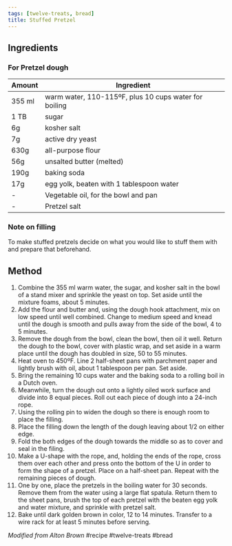 ```yaml
---
tags: [twelve-treats, bread]
title: Stuffed Pretzel
---
```

## Ingredients
### For Pretzel dough
Amount | Ingredient
---|---
355 ml | warm water, 110-115ºF, plus 10 cups water for boiling
1 TB | sugar
6g | kosher salt
7g | active dry yeast
630g | all-purpose flour
56g | unsalted butter (melted)
190g | baking soda
17g | egg yolk, beaten with 1 tablespoon water
-| Vegetable oil, for the bowl and pan
-| Pretzel salt

### Note on filling
To make stuffed pretzels decide on what you would like to stuff them with and prepare that beforehand.

## Method
1. Combine the 355 ml warm water, the sugar, and kosher salt in the bowl of a stand mixer and sprinkle the yeast on top. Set aside until the mixture foams, about 5 minutes.
2. Add the flour and butter and, using the dough hook attachment, mix on low speed until well combined. Change to medium speed and knead until the dough is smooth and pulls away from the side of the bowl, 4 to 5 minutes.
3. Remove the dough from the bowl, clean the bowl, then oil it well. Return the dough to the bowl, cover with plastic wrap, and set aside in a warm place until the dough has doubled in size, 50 to 55 minutes.
4. Heat oven to 450ºF. Line 2 half-sheet pans with parchment paper and lightly brush with oil, about 1 tablespoon per pan. Set aside.
5. Bring the remaining 10 cups water and the baking soda to a rolling boil in a Dutch oven.
6. Meanwhile, turn the dough out onto a lightly oiled work surface and divide into 8 equal pieces. Roll out each piece of dough into a 24-inch rope. 
7. Using the rolling pin to widen the dough so there is enough room to place the filling.
8. Place the filling down the length of the dough leaving about 1/2 on either edge.
9. Fold the both edges of the dough towards the middle so as to cover and seal in the filing.
10. Make a U-shape with the rope, and, holding the ends of the rope, cross them over each other and press onto the bottom of the U in order to form the shape of a pretzel. Place on a half-sheet pan. Repeat with the remaining pieces of dough.
11. One by one, place the pretzels in the boiling water for 30 seconds. Remove them from the water using a large flat spatula. Return them to the sheet pans, brush the top of each pretzel with the beaten egg yolk and water mixture, and sprinkle with pretzel salt.
12. Bake until dark golden brown in color, 12 to 14 minutes. Transfer to a wire rack for at least 5 minutes before serving.

_Modified from Alton Brown_
#recipe #twelve-treats #bread 